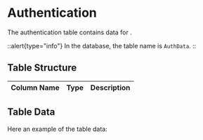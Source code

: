 # Authentication

The authentication table contains data for <!-- TODO: write description -->.

::alert{type="info"}
In the database, the table name is `AuthData`.
::

## Table Structure

| Column Name | Type | Description |
| ----------- | ---- | ----------- |

## Table Data

Here an example of the table data:

```json


```
